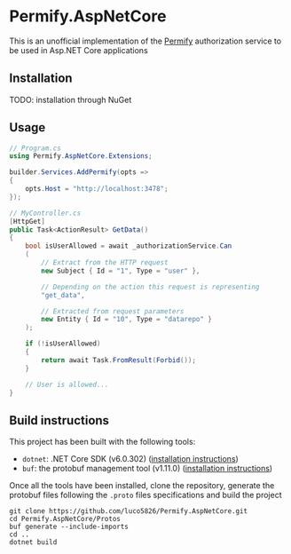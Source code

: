 # Permify.AspNetCore

This is an unofficial implementation of the [Permify](https://github.com/Permify/permify) authorization service to be used in Asp.NET Core applications

## Installation

TODO: installation through NuGet

## Usage

```cs
// Program.cs
using Permify.AspNetCore.Extensions;

builder.Services.AddPermify(opts =>
{
    opts.Host = "http://localhost:3478";
});

// MyController.cs
[HttpGet]
public Task<ActionResult> GetData()
{
    bool isUserAllowed = await _authorizationService.Can
    (
        // Extract from the HTTP request
        new Subject { Id = "1", Type = "user" }, 

        // Depending on the action this request is representing
        "get_data",

        // Extracted from request parameters
        new Entity { Id = "10", Type = "datarepo" }
    );

    if (!isUserAllowed)
    {
        return await Task.FromResult(Forbid());
    }

    // User is allowed...
}
```

## Build instructions

This project has been built with the following tools:
- `dotnet`: .NET Core SDK (v6.0.302) ([installation instructions](https://dotnet.microsoft.com/en-us/download/dotnet/6.0))
- `buf`: the protobuf management tool (v1.11.0) ([installation instructions](https://docs.buf.build/installation))

Once all the tools have been installed, clone the repository, generate the protobuf files following the `.proto` files specifications and build the project

```
git clone https://github.com/luco5826/Permify.AspNetCore.git
cd Permify.AspNetCore/Protos
buf generate --include-imports
cd ..
dotnet build
```